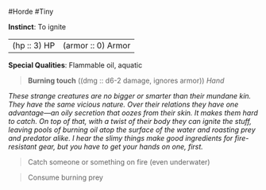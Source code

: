 #Horde #Tiny

**Instinct**: To ignite

|       |         |
| ----- | ------- |
| (hp :: 3) HP | (armor :: 0) Armor |

**Special Qualities**: Flammable oil, aquatic

> **Burning touch** ((dmg :: d6-2 damage, ignores armor))
> *Hand*

*These strange creatures are no bigger or smarter than their mundane kin. They have the same vicious nature. Over their relations they have one advantage—an oily secretion that oozes from their skin. It makes them hard to catch. On top of that, with a twist of their body they can ignite the stuff, leaving pools of burning oil atop the surface of the water and roasting prey and predator alike. I hear the slimy things make good ingredients for fire-resistant gear, but you have to get your hands on one, first.*

>Catch someone or something on fire (even underwater)

>Consume burning prey